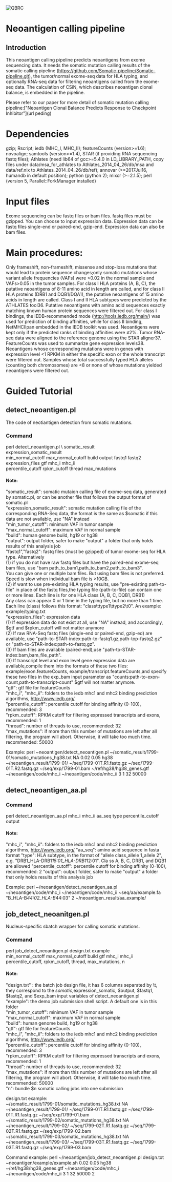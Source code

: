 ![QBRC](https://github.com/Neoantigen-pipeline/Neoantigen-pipeline/blob/master/QBRC.jpg)
# Neoantigen calling pipeline
## Introduction
This neoantigen calling pipeline predicts neoantigens from exome sequencing data. It needs the somatic mutation calling results of the somatic calling pipeline (https://github.com/Somatic-pipeline/Somatic-pipeline.git), the tumor/normal exome-seq data for HLA typing, and optionally RNA-seq data for filtering neoantigens called from the exome-seq data. The calculation of CSiN, which describes neoantigen clonal balance, is embedded in the pipeline.

Please refer to our paper for more detail of somatic mutation calling pipeline:["Neoantigen Clonal Balance Predicts Response to Checkpoint Inhibitor"](url peding)

# Dependencies
gzip; Rscript; iedb (MHC_I, MHC_II); featureCounts (version>=1.6); novoalign; samtools (version>=1.4), STAR (if providing RNA sequencing fastq files); Athlates (need lib64 of gcc>=5.4.0 in LD_LIBRARY_PATH, copy files under data/msa_for_athlates to Athlates_2014_04_26/db/msa and data/ref.nix to Athlates_2014_04_26/db/ref); annovar (>=2017Jul16, humandb in default position); python (python 2); mixcr (>=2.1.5); perl (version 5, Parallel::ForkManager installed)

# Input files
Exome sequencing can be fastq files or bam files. fastq files must be gzipped. You can choose to input expression data. Expression data can be fastq files single-end or paired-end, gzip-end. Expression data can also be bam files.

# Main procedures:
Only frameshift, non-frameshift, missense and stop-loss mutations that would lead to protein sequence changes;only somatic mutations whose variant allele frequencies (VAFs) were <0.02 in the normal sample and VAFs>0.05 in the tumor samples. For class I HLA proteins (A, B, C), the putative neoantigens of 8-11 amino acid in length are called, and for class II HLA proteins (DRB1 and DQB1/DQA1), the putative neoantigens of 15 amino acids in length are called. Class I and II HLA subtypes were predicted by the ATHLATES tool36. Putative neoantigens with amino acid sequences exactly matching known human protein sequences were filtered out. For class I bindings, the IEDB-recommended mode (http://tools.iedb.org/main/) was used for prediction of binding affinities, while for class II binding, NetMHCIIpan embedded in the IEDB toolkit was used. Neoantigens were kept only if the predicted ranks of binding affinities were ≤2%. Tumor RNA-seq data were aligned to the reference genome using the STAR aligner37. FeatureCounts was used to summarize gene expression levels38. Neoantigens whose corresponding mutations were in genes with expression level <1 RPKM in either the specific exon or the whole transcript were filtered out. Samples whose total successfully typed HLA alleles (counting both chromosomes) are <8 or none of whose mutations yielded neoantigens were filtered out. 

# Guided Tutorial
## detect_neoantigen.pl
The code of neotiantigen detection from somatic mutations.
### Command
perl detect_neoantigen.pl \ 
somatic_result \
expression_somatic_result \
min_normal_cutoff max_normal_cutoff build output fastq1 fastq2  expression_files gtf mhc_i mhc_ii \
percentile_cutoff rpkm_cutoff thread max_mutations
#### Note:
"somatic_result": somatic mutaion calling file of exome-seq data, generated by somatic.pl, or can be another file that follows the output format of somatic.pl \
"expression_somatic_result": somatic mutation calling file of the corresponding RNA-Seq data, the format is the same as $somatic if this data are not available, use "NA" instead \
"min_tumor_cutoff": minimum VAF in tumor sample \
"max_normal_cutoff": maximum VAF in normal sample \
"build": human genome build, hg19 or hg38\
"output": output folder, safer to make "output" a folder that only holds results of this analysis job\
"fastq1","fastq2": fastq files (must be gzipped) of tumor exome-seq for HLA type. Alternatively\
              (1) if you do not have raw fastq files but have the paired-end exome-seq bam files, use "bam path_to_bam1,path_to_bam2,path_to_bam3".\
              You can give one or multiple bam files. But using bam files is not preferred. Speed is slow when individual bam file is >10GB.\
             (2) if want to use pre-existing HLA typing results, use "pre-existing path-to-file" in place of the fastq files,the typing file (path-to-file) can contain one or more lines. Each line is for one HLA class (A, B, C, DQB1, DRB1)\
             Any class can appear 0 or 1 time in the typing file, but no more than 1 time.\
             Each line (class) follows this format: "class\ttype1\ttype2\t0". An example: example/typing.txt\
 "expression_files": expression data\
        (1) If expression data do not exist at all, use "NA" instead, and accordingly, $gtf and $rpkm_cutoff will not matter anymore\
        (2) If raw RNA-Seq fastq files (single-end or paired-end, gzip-ed) are available, use "path-to-STAR-index:path-to-fastq1.gz,path-top-fastq2.gz" or "path-to-STAR-index:path-to-fastq.gz".\
        (3) If bam files are available (paired-end),use "path-to-STAR-index:bam,bam_file_path".\
        (3) If transcript level and exon level gene expression data are available,compile them into the formats of these two files: example/exon.featureCounts, example/transcript.featureCounts,and specify these two files in the exp_bam input parameter as "counts:path-to-exon-count,path-to-transcript-count" $gtf will not matter anymore. \
"gtf": gtf file for featureCounts \
"mhc_i", "mhc_ii": folders to the iedb mhc1 and mhc2 binding prediction algorithms, http://www.iedb.org/ \
"percentile_cutoff": percentile cutoff for binding affinity (0-100), recommended: 3 \
"rpkm_cutoff": RPKM cutoff for filtering expressed transcripts and exons, recommended: 1 \
"thread": number of threads to use, recommended: 32 \
"max_mutations": if more than this number of mutations are left after all filtering, the program will abort. 
 Otherwise, it will take too much time. recommended: 50000 
 
Example:
perl ~neoantigen/detect_neoantigen.pl ~/somatic_result/1799-01/somatic_mutations_hg38.txt NA 0.02 0.05 hg38 ~/neoantigen_result/1799-01/ ~/seq/1799-01T.R1.fastq.gz ~/seq/1799-01T.R2.fastq.gz ~/seq/exp/1799-01.bam ~/ref/hg38/hg38_genes.gtf ~/neoantigen/code/mhc_i ~/neoantigen/code/mhc_ii 3 1 32 50000

## detect_neoantigen_aa.pl
### Command
perl detect_neoantigen_aa.pl mhc_i mhc_ii aa_seq type percentile_cutoff output
#### Note:
"mhc_i", "mhc_ii": folders to the iedb mhc1 and mhc2 binding prediction algorithms, http://www.iedb.org/
"aa_seq": amino acid sequence in fasta format
"type": HLA subtype, in the format of "allele class_allele 1_allele 2", e.g. "DRB1_HLA-DRB1*15:01_HLA-DRB1*12:01". Cla
ss A, B, C, DRB1, and DQB1 are allowed
"percentile_cutoff": percentile cutoff for binding affinity (0-100), recommended: 2
"output": output folder, safer to make "output" a folder that only holds results of this analysis job

Example:
perl ~/neoantigen/detect_neoantigen_aa.pl ~/neoantigen/code/mhc_i ~/neoantigen/code/mhc_ii ~seq/aa/example.fa "B_HLA-B*44:02_HLA-B*44:03" 2 ~/neoantigen_result/aa_example/

## job_detect_neoanitgen.pl
Nucleus-specific sbatch wrapper for calling somatic mutations.
### Command
perl job_detect_neoantigen.pl design.txt example \
min_normal_cutoff max_normal_cutoff build gtf mhc_i mhc_ii \
percentile_cutoff, rpkm_cutoff, thread, max_mutations, n
#### Note:
"design.txt" : the batch job design file, it has 6 columns separated by \t, they correspond to the $somatic,$expression_somatic, $output, $fastq1, $fastq2, and $exp_bam input variables of detect_neoantigen.pl \
"example": the demo job submission shell script. A default one is in this folder \
"min_tumor_cutoff": minimum VAF in tumor sample \
"max_normal_cutoff": maximum VAF in normal sample \
"build": human genome build, hg19 or hg38\
"gtf": gtf file for featureCounts \
"mhc_i", "mhc_ii": folders to the iedb mhc1 and mhc2 binding prediction algorithms, http://www.iedb.org/ \
"percentile_cutoff": percentile cutoff for binding affinity (0-100), recommended: 3 \
"rpkm_cutoff": RPKM cutoff for filtering expressed transcripts and exons, recommended: 1 \
"thread": number of threads to use, recommended: 32 \
"max_mutations": if more than this number of mutations are left after all filtering, the program will abort. 
 Otherwise, it will take too much time. recommended: 50000 \
"n": bundle $n somatic calling jobs into one submission

design.txt example:\
~/somatic_result/1799-01/somatic_mutations_hg38.txt NA ~/neoantigen_result/1799-01/ ~/seq/1799-01T.R1.fastq.gz ~/seq/1799-01T.R1.fastq.gz ~/seq/exp/1799-01.bam \
~/somatic_result/1799-02/somatic_mutations_hg38.txt NA ~/neoantigen_result/1799-02/ ~/seq/1799-02T.R1.fastq.gz ~/seq/1799-02T.R1.fastq.gz ~/seq/exp/1799-02.bam \
~/somatic_result/1799-03/somatic_mutations_hg38.txt NA ~/neoantigen_result/1799-03/ ~/seq/1799-03T.R1.fastq.gz ~/seq/1799-03T.R1.fastq.gz ~/seq/exp/1799-03.bam 

Command example:
perl ~/neoantigen/job_detect_neoantigen.pl design.txt ~neoantigen/example/example.sh 0.02 0.05 hg38 ~/ref/hg38/hg38_genes.gtf ~/neoantigen/code/mhc_i ~/neoantigen/code/mhc_ii 3 1 32 50000 2

